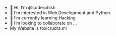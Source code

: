- 👋 Hi, I’m @coderphish
- 👀 I’m interested in Web Development and Python.
- 🌱 I’m currently learning Hacking
- 💞️ I’m looking to collaborate on ...
- My Website is toxicrudra.ml

<!---
coderphish/coderphish is a ✨ special ✨ repository because its `README.md` (this file) appears on your GitHub profile.
You can click the Preview link to take a look at your changes.
--->
